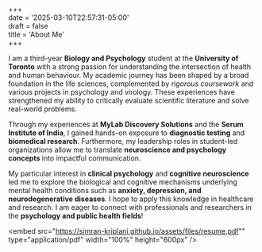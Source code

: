 +++  
date = '2025-03-10T22:57:31-05:00'  
draft = false  
title = 'About Me'  
+++

I am a third-year **Biology and Psychology** student at the **University of Toronto** with a strong passion for understanding the intersection of health and human behaviour. My academic journey has been shaped by a broad foundation in the life sciences, complemented by _rigorous coursework_ and various projects in psychology and virology. These experiences have strengthened my ability to critically evaluate scientific literature and solve real-world problems.  

Through my experiences at **MyLab Discovery Solutions** and the **Serum Institute of India**, I gained hands-on exposure to **diagnostic testing** and **biomedical research**. Furthermore, my leadership roles in student-led organizations allow me to translate **neuroscience and psychology concepts** into impactful communication.  

My particular interest in **clinical psychology** and **cognitive neuroscience** led me to explore the biological and cognitive mechanisms underlying mental health conditions such as **anxiety, depression, and neurodegenerative diseases**. I hope to apply this knowledge in healthcare and research. I am eager to connect with professionals and researchers in the **psychology and public health fields**!  

<embed src="https://simran-kriplani.github.io/assets/files/resume.pdf"" type="application/pdf" width="100%" height="600px" />  
